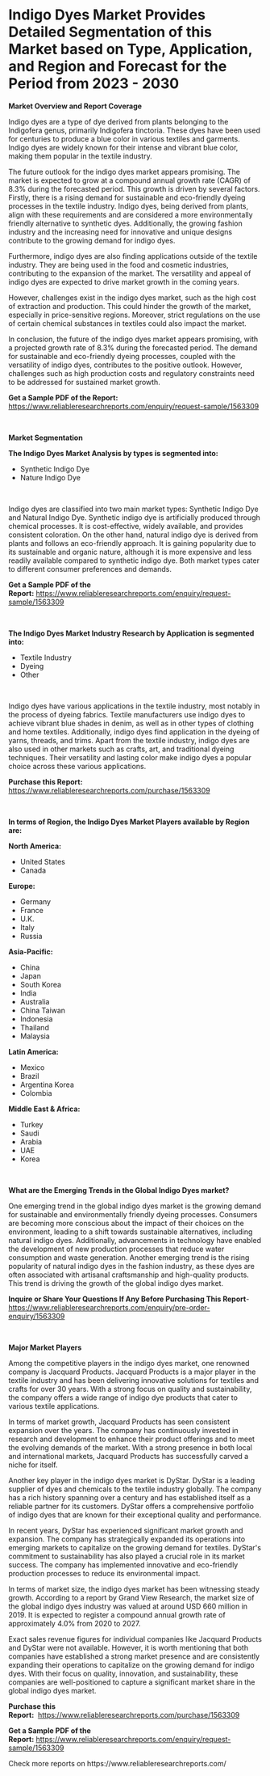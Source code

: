 <p><h1>Indigo Dyes Market Provides Detailed Segmentation of this Market based on Type, Application, and Region and Forecast for the Period from 2023 - 2030</h1></p><p><strong>Market Overview and Report Coverage</strong></p>
<p><p>Indigo dyes are a type of dye derived from plants belonging to the Indigofera genus, primarily Indigofera tinctoria. These dyes have been used for centuries to produce a blue color in various textiles and garments. Indigo dyes are widely known for their intense and vibrant blue color, making them popular in the textile industry.</p><p>The future outlook for the indigo dyes market appears promising. The market is expected to grow at a compound annual growth rate (CAGR) of 8.3% during the forecasted period. This growth is driven by several factors. Firstly, there is a rising demand for sustainable and eco-friendly dyeing processes in the textile industry. Indigo dyes, being derived from plants, align with these requirements and are considered a more environmentally friendly alternative to synthetic dyes. Additionally, the growing fashion industry and the increasing need for innovative and unique designs contribute to the growing demand for indigo dyes.</p><p>Furthermore, indigo dyes are also finding applications outside of the textile industry. They are being used in the food and cosmetic industries, contributing to the expansion of the market. The versatility and appeal of indigo dyes are expected to drive market growth in the coming years.</p><p>However, challenges exist in the indigo dyes market, such as the high cost of extraction and production. This could hinder the growth of the market, especially in price-sensitive regions. Moreover, strict regulations on the use of certain chemical substances in textiles could also impact the market.</p><p>In conclusion, the future of the indigo dyes market appears promising, with a projected growth rate of 8.3% during the forecasted period. The demand for sustainable and eco-friendly dyeing processes, coupled with the versatility of indigo dyes, contributes to the positive outlook. However, challenges such as high production costs and regulatory constraints need to be addressed for sustained market growth.</p></p>
<p><strong>Get a Sample PDF of the Report:</strong> <a href="https://www.reliableresearchreports.com/enquiry/request-sample/1563309">https://www.reliableresearchreports.com/enquiry/request-sample/1563309</a></p>
<p>&nbsp;</p>
<p><strong>Market Segmentation</strong></p>
<p><strong>The Indigo Dyes Market Analysis by types is segmented into:</strong></p>
<p><ul><li>Synthetic Indigo Dye</li><li>Nature Indigo Dye</li></ul></p>
<p>&nbsp;</p>
<p><p>Indigo dyes are classified into two main market types: Synthetic Indigo Dye and Natural Indigo Dye. Synthetic indigo dye is artificially produced through chemical processes. It is cost-effective, widely available, and provides consistent coloration. On the other hand, natural indigo dye is derived from plants and follows an eco-friendly approach. It is gaining popularity due to its sustainable and organic nature, although it is more expensive and less readily available compared to synthetic indigo dye. Both market types cater to different consumer preferences and demands.</p></p>
<p><strong>Get a Sample PDF of the Report:</strong>&nbsp;<a href="https://www.reliableresearchreports.com/enquiry/request-sample/1563309">https://www.reliableresearchreports.com/enquiry/request-sample/1563309</a></p>
<p>&nbsp;</p>
<p><strong>The Indigo Dyes Market Industry Research by Application is segmented into:</strong></p>
<p><ul><li>Textile Industry</li><li>Dyeing</li><li>Other</li></ul></p>
<p>&nbsp;</p>
<p><p>Indigo dyes have various applications in the textile industry, most notably in the process of dyeing fabrics. Textile manufacturers use indigo dyes to achieve vibrant blue shades in denim, as well as in other types of clothing and home textiles. Additionally, indigo dyes find application in the dyeing of yarns, threads, and trims. Apart from the textile industry, indigo dyes are also used in other markets such as crafts, art, and traditional dyeing techniques. Their versatility and lasting color make indigo dyes a popular choice across these various applications.</p></p>
<p><strong>Purchase this Report:</strong>&nbsp; <a href="https://www.reliableresearchreports.com/purchase/1563309">https://www.reliableresearchreports.com/purchase/1563309</a></p>
<p>&nbsp;</p>
<p><strong>In terms of Region, the Indigo Dyes Market Players available by Region are:</strong></p>
<p>
    <p> <strong> North America: </strong>
        <ul>
            <li>United States</li>
            <li>Canada</li>
        </ul>
        </p> 
    <p> <strong> Europe: </strong>
        <ul>
            <li>Germany</li>
            <li>France</li>
            <li>U.K.</li>
            <li>Italy</li>
            <li>Russia</li>
        </ul>
        </p> 
    <p> <strong> Asia-Pacific: </strong>
        <ul>
            <li>China</li>
            <li>Japan</li>
            <li>South Korea</li>
            <li>India</li>
            <li>Australia</li>
            <li>China Taiwan</li>
            <li>Indonesia</li>
            <li>Thailand</li>
            <li>Malaysia</li>
        </ul>
        </p> 
    <p> <strong> Latin America: </strong>
        <ul>
            <li>Mexico</li>
            <li>Brazil</li>
            <li>Argentina Korea</li>
            <li>Colombia</li>
        </ul>
        </p> 
    <p> <strong> Middle East & Africa: </strong>
        <ul>
            <li>Turkey</li>
            <li>Saudi</li>
            <li>Arabia</li>
            <li>UAE</li>
            <li>Korea</li>
        </ul>
    </p>
    </p>
<p>&nbsp;</p>
<p><strong>What are the Emerging Trends in the Global Indigo Dyes market?</strong></p>
<p><p>One emerging trend in the global indigo dyes market is the growing demand for sustainable and environmentally friendly dyeing processes. Consumers are becoming more conscious about the impact of their choices on the environment, leading to a shift towards sustainable alternatives, including natural indigo dyes. Additionally, advancements in technology have enabled the development of new production processes that reduce water consumption and waste generation. Another emerging trend is the rising popularity of natural indigo dyes in the fashion industry, as these dyes are often associated with artisanal craftsmanship and high-quality products. This trend is driving the growth of the global indigo dyes market.</p></p>
<p><strong>Inquire or Share Your Questions If Any Before Purchasing This Report</strong>- <a href="https://www.reliableresearchreports.com/enquiry/pre-order-enquiry/1563309">https://www.reliableresearchreports.com/enquiry/pre-order-enquiry/1563309</a></p>
<p>&nbsp;</p>
<p><strong>Major Market Players</strong></p>
<p><p>Among the competitive players in the indigo dyes market, one renowned company is Jacquard Products. Jacquard Products is a major player in the textile industry and has been delivering innovative solutions for textiles and crafts for over 30 years. With a strong focus on quality and sustainability, the company offers a wide range of indigo dye products that cater to various textile applications.</p><p>In terms of market growth, Jacquard Products has seen consistent expansion over the years. The company has continuously invested in research and development to enhance their product offerings and to meet the evolving demands of the market. With a strong presence in both local and international markets, Jacquard Products has successfully carved a niche for itself.</p><p>Another key player in the indigo dyes market is DyStar. DyStar is a leading supplier of dyes and chemicals to the textile industry globally. The company has a rich history spanning over a century and has established itself as a reliable partner for its customers. DyStar offers a comprehensive portfolio of indigo dyes that are known for their exceptional quality and performance.</p><p>In recent years, DyStar has experienced significant market growth and expansion. The company has strategically expanded its operations into emerging markets to capitalize on the growing demand for textiles. DyStar's commitment to sustainability has also played a crucial role in its market success. The company has implemented innovative and eco-friendly production processes to reduce its environmental impact.</p><p>In terms of market size, the indigo dyes market has been witnessing steady growth. According to a report by Grand View Research, the market size of the global indigo dyes industry was valued at around USD 660 million in 2019. It is expected to register a compound annual growth rate of approximately 4.0% from 2020 to 2027. </p><p>Exact sales revenue figures for individual companies like Jacquard Products and DyStar were not available. However, it is worth mentioning that both companies have established a strong market presence and are consistently expanding their operations to capitalize on the growing demand for indigo dyes. With their focus on quality, innovation, and sustainability, these companies are well-positioned to capture a significant market share in the global indigo dyes market.</p></p>
<p><strong>Purchase this Report:</strong>&nbsp;&nbsp;<a href="https://www.reliableresearchreports.com/purchase/1563309">https://www.reliableresearchreports.com/purchase/1563309</a></p>
<p></p>
<p><strong>Get a Sample PDF of the Report:</strong>&nbsp;<a href="https://www.reliableresearchreports.com/enquiry/request-sample/1563309">https://www.reliableresearchreports.com/enquiry/request-sample/1563309</a></p>
<p>Check more reports on https://www.reliableresearchreports.com/</p>